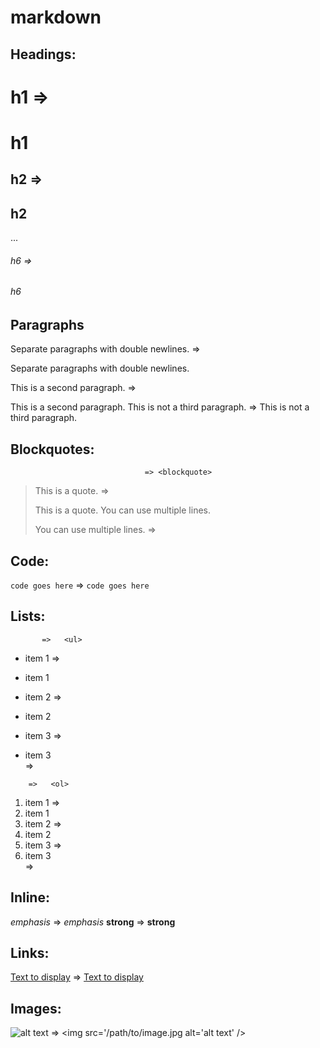 # markdown

## Headings:

   # h1      => <h1>h1</h1>
   ## h2     => <h2>h2</h2>
   ...
   ###### h6 => <h6>h6</h6>

## Paragraphs

   Separate paragraphs with double newlines.  => <p>Separate paragraphs with double newlines.</p>

   This is a second paragraph.                => <p>This is a second paragraph.
   This is not a third paragraph.             => This is not a third paragraph.</p>

## Blockquotes:
                                  => <blockquote>
   > This is a quote.             =>   <p>This is a quote. You can use multiple lines.</p>
   > You can use multiple lines.  => </blockquote>

## Code:

  `code goes here` => <code>code goes here</code>

##  Lists:
           =>   <ul>
   * item 1  =>     <li>item 1</li>
   * item 2  =>     <li>item 2</li>
   * item 3  =>     <li>item 3</li>
             =>   </ul>

             =>   <ol>
   1. item 1 =>     <li>item 1</li>
   1. item 2 =>     <li>item 2</li>
   1. item 3 =>     <li>item 3</li>
             =>   </ol>

## Inline:

   *emphasis* => <em>emphasis</em>
   **strong** => <strong>strong</strong>

## Links:

   [Text to display](http://example.com/)  => <a href='http://example.com'>Text to display</a>

## Images:

  ![alt text](/path/to/image.jpg)  => <img src='/path/to/image.jpg alt='alt text' />
